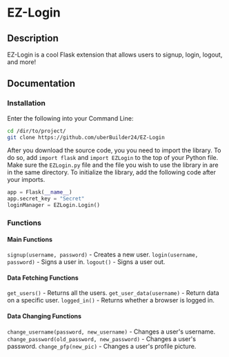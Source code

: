 # EZ-Login
## Description
EZ-Login is a cool Flask extension that allows users to signup, login, logout, and more!

## Documentation
### Installation
Enter the following into your Command Line:
```sh
cd /dir/to/project/
git clone https://github.com/uberBuilder24/EZ-Login
```
After you download the source code, you you need to import the library. To do so, add `import flask` and `import EZLogin` to the top of your Python file. Make sure the `EZLogin.py` file and the file you wish to use the library in are in the same directory. To initialize the library, add the following code after your imports.
```py
app = Flask(__name__)
app.secret_key = "Secret"
loginManager = EZLogin.Login()
```

### Functions
#### Main Functions
`signup(username, password)` - Creates a new user.
`login(username, password)` - Signs a user in.
`logout()` - Signs a user out.

#### Data Fetching Functions
`get_users()` - Returns all the users.
`get_user_data(username)` - Return data on a specific user.
`logged_in()` - Returns whether a browser is logged in.

#### Data Changing Functions
`change_username(password, new_username)` - Changes a user's username.
`change_password(old_password, new_password)` - Changes a user's password.
`change_pfp(new_pic)` - Changes a user's profile picture.